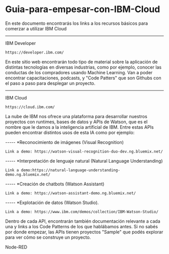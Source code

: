 # Guia-para-empesar-con-IBM-Cloud
En este documento encontrarás los links a los recursos básicos para comerzar a utilizar IBM Cloud

-------------------------
IBM Developer


    https://developer.ibm.com/

En este sitio web encontrarán todo tipo de material sobre la aplicación de distintas tecnologías en diversas industrias, como por ejemplo, conocer las conductas de los compradores usando Machine Learning.
Van a poder encontrar capacitaciones, podcasts, y "Code Patters" que son Githubs con el paso a paso para desplegar un proyecto.


-------------------------

IBM Cloud

    https://cloud.ibm.com/

La nube de IBM nos ofrece una plataforma para desarrollar nuestros proyectos con runtimes, bases de datos y APIs de Watson, que es el nombre que le damos a la inteligencia artificial de IBM. Entre estas APIs pueden encontrar distintos usos de esta IA como por ejemplo:

----- *Reconocimiento de imágenes (Visual Recognition)

    Link a demo: https://watson-visual-recognition-duo-dev.ng.bluemix.net/

----- *Interpretación de lenguaje natural (Natural Language Understanding)

    Link a demo:https://natural-language-understanding-demo.ng.bluemix.net/

----- *Creación de chatbots (Watson Assistant)

    Link a demo: https://watson-assistant-demo.ng.bluemix.net/

----- *Explotación de datos (Watson Studio). 

    Link a demo: https://www.ibm.com/demos/collection/IBM-Watson-Studio/


Dentro de cada API, encontrarán también documentación relevante a cada una y links a los Code Patterns de los que hablábamos antes. Si no sabés por donde empezar, las APIs tienen proyectos "Sample" que podés explorar para ver cómo se construye un proyecto. 


Node-RED
